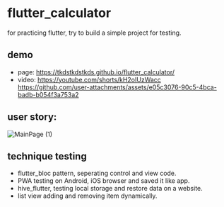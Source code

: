 # flutter_calculator
for practicing flutter, try to build a simple project for testing.

## demo
* page: https://tkdstkdstkds.github.io/flutter_calculator/
* video: https://youtube.com/shorts/kH2oIUzWacc
https://github.com/user-attachments/assets/e05c3076-90c5-4bca-badb-b054f3a753a2


## user story:
![MainPage (1)](https://github.com/user-attachments/assets/6778d706-7836-4228-af4f-b1624482425b)

## technique testing
* flutter_bloc pattern, seperating control and view code.
* PWA testing on Android, iOS browser and saved it like app.
* hive_flutter, testing local storage and restore data on a website.
* list view adding and removing item dynamically.

